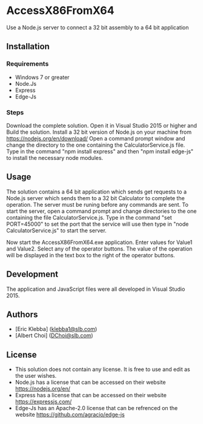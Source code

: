 # AccessX86FromX64
Use a Node.js server to connect a 32 bit assembly to a 64 bit application

## Installation
### Requirements
* Windows 7 or greater
* Node.Js
* Express
* Edge-Js

### Steps
Download the complete solution. Open it in Visual Studio 2015 or higher and Build the solution.
Install a 32 bit version of Node.js on your machine from https://nodejs.org/en/download/
Open a command prompt window and change the directory to the one containing the CalculatorService.js file.
Type in the command "npm install express" and then "npm install edge-js" to install the necessary node modules.

## Usage
The solution contains a 64 bit application which sends get requests to a Node.js server which sends them to a 32 bit Calculator to complete the operation. The server must be runing before any commands are sent. To start the server, open a command prompt and change directories to the one containing the file CalculatorService.js. Type in the command "set PORT=45000" to set the port that the service will use then type in "node CalculatorService.js" to start the server.

Now start the AccessX86FromX64.exe application. Enter values for Value1 and Value2. Select any of the operator buttons. The value of the operation will be displayed in the text box to the right of the operator buttons.

## Development
The application and JavaScript files were all developed in Visual Studio 2015.

## Authors
* [Eric Klebba] (klebba1@slb.com)
* [Albert Choi] (DChoi@slb.com)

## License
* This solution does not contain any license. It is free to use and edit as the user wishes.
* Node.js has a license that can be accessed on their website https://nodejs.org/en/
* Express has a license that can be accessed on their website https://expressjs.com/
* Edge-Js has an Apache-2.0 license that can be refrenced on the website https://github.com/agracio/edge-js
